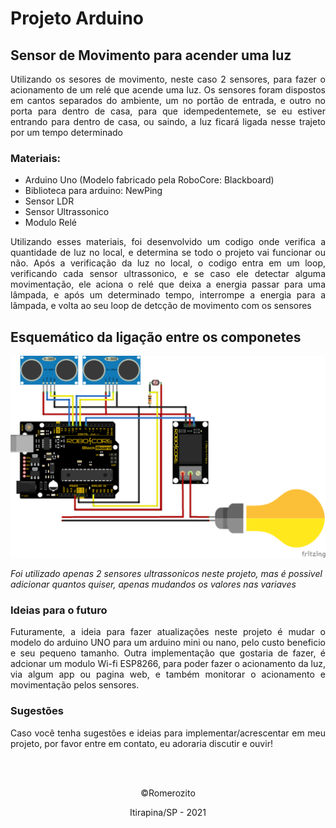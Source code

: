 # Projeto Arduino

## Sensor de Movimento para acender uma luz
<p align=justify>Utilizando os sesores de movimento, neste caso 2 sensores, para fazer o acionamento de um relé que acende uma luz. 
Os sensores foram dispostos em cantos separados do ambiente, um no portão de entrada, e outro no porta para dentro de casa, para que idempedentemete, se eu estiver entrando para dentro de casa, ou saindo, a luz ficará ligada nesse trajeto por um tempo determinado</p>


### Materiais:
- Arduino Uno (Modelo fabricado pela RoboCore: Blackboard)
- Biblioteca para arduino: NewPing
- Sensor LDR
- Sensor Ultrassonico
- Modulo Relé 

<p align=justify>Utilizando esses materiais, foi desenvolvido um codigo onde verifica a quantidade de luz no local, e determina se todo o projeto vai funcionar ou não. Após a verificação da luz no local, o codigo entra em um loop, verificando cada sensor ultrassonico, e se caso ele detectar alguma movimentação, ele aciona o relé que deixa a energia passar para uma lâmpada, e após um determinado tempo, interrompe a energia para a lâmpada, e volta ao seu loop de detcção de movimento com os sensores</p>

## Esquemático da ligação entre os componetes
![ligação](Esquema_ligacao_sensor_Movimento.png)

*Foi utilizado apenas 2 sensores ultrassonicos neste projeto, mas é possivel adicionar quantos quiser, apenas mudandos os valores nas variaves*
<br>

### Ideias para o futuro
<p align=justify>Futuramente, a ideia para fazer atualizações neste projeto é mudar o modelo do arduino UNO para um arduino mini ou nano, pelo custo beneficio e seu pequeno tamanho. Outra implementação que gostaria de fazer, é adcionar um modulo Wi-fi ESP8266, para poder fazer o acionamento da luz, via algum app ou pagina web, e também monitorar o acionamento e movimentação pelos sensores.</p>

### Sugestões
<p align=justify>Caso você tenha sugestões e ideias para implementar/acrescentar em meu projeto, por favor entre em contato, eu adoraria discutir e ouvir!</p>

<br>
<br>

<p align=center>©Romerozito</p>
<p align=center>Itirapina/SP - 2021</p>
